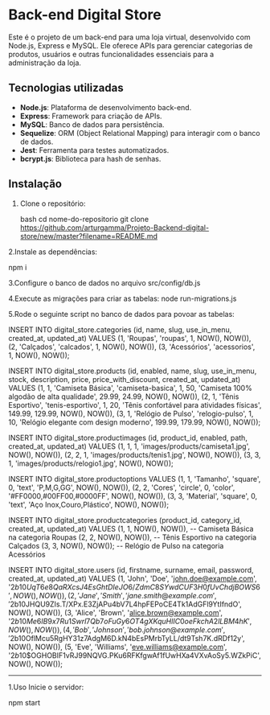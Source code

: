 # Back-end Digital Store

Este é o projeto de um back-end para uma loja virtual, desenvolvido com Node.js, Express e MySQL. Ele oferece APIs para gerenciar categorias de produtos, usuários e outras funcionalidades essenciais para a administração da loja.

## Tecnologias utilizadas

  - **Node.js**: Plataforma de desenvolvimento back-end.
  - **Express**: Framework para criação de APIs.
  - **MySQL**: Banco de dados para persistência.
  - **Sequelize**: ORM (Object Relational Mapping) para interagir com o banco de dados.
  - **Jest**: Ferramenta para testes automatizados.
  - **bcrypt.js**: Biblioteca para hash de senhas.


## Instalação

1. Clone o repositório:

   bash
   cd nome-do-repositorio
   git clone https://github.com/arturgamma/Projeto-Backend-digital-store/new/master?filename=README.md

2.Instale as dependências:

  npm i
  
3.Configure o banco de dados no arquivo src/config/db.js

4.Execute as migrações para criar as tabelas:
  node run-migrations.js

5.Rode o seguinte script no banco de dados para povoar as tabelas:

 INSERT INTO digital_store.categories (id, name, slug, use_in_menu, created_at, updated_at) VALUES
  (1, 'Roupas', 'roupas', 1, NOW(), NOW()),
  (2, 'Calçados', 'calcados', 1, NOW(), NOW()),
  (3, 'Acessórios', 'acessorios', 1, NOW(), NOW());

INSERT INTO digital_store.products 
  (id, enabled, name, slug, use_in_menu, stock, description, price, price_with_discount, created_at, updated_at) VALUES
  (1, 1, 'Camiseta Básica', 'camiseta-basica', 1, 50, 'Camiseta 100% algodão de alta qualidade', 29.99, 24.99, NOW(), NOW()),
  (2, 1, 'Tênis Esportivo', 'tenis-esportivo', 1, 20, 'Tênis confortável para atividades físicas', 149.99, 129.99, NOW(), NOW()),
  (3, 1, 'Relógio de Pulso', 'relogio-pulso', 1, 10, 'Relógio elegante com design moderno', 199.99, 179.99, NOW(), NOW());


INSERT INTO digital_store.productimages 
  (id, product_id, enabled, path, created_at, updated_at) VALUES
  (1, 1, 1, 'images/products/camiseta1.jpg', NOW(), NOW()),
  (2, 2, 1, 'images/products/tenis1.jpg', NOW(), NOW()),
  (3, 3, 1, 'images/products/relogio1.jpg', NOW(), NOW());


INSERT INTO digital_store.productoptions 
VALUES
  (1, 1, 'Tamanho', 'square', 0, 'text', 'P,M,G,GG', NOW(), NOW()),
  (2, 2, 'Cores', 'circle', 0, 'color', '#FF0000,#00FF00,#0000FF', NOW(), NOW()),
  (3, 3, 'Material', 'square', 0, 'text', 'Aço Inox,Couro,Plástico', NOW(), NOW());

INSERT INTO digital_store.productcategories
(product_id, category_id, created_at, updated_at) VALUES
  (1, 1, NOW(), NOW()), -- Camiseta Básica na categoria Roupas
  (2, 2, NOW(), NOW()), -- Tênis Esportivo na categoria Calçados
  (3, 3, NOW(), NOW()); -- Relógio de Pulso na categoria Acessórios

INSERT INTO digital_store.users (id, firstname, surname, email, password, created_at, updated_at) VALUES
  (1, 'John', 'Doe', 'john.doe@example.com', '$2b$10$UqT6e8QaRXcsJ4EsGhtDIeJO6/ZdmC8SYwdCUF3H0fUvChdjBOWS6', NOW(), NOW()),
  (2, 'Jane', 'Smith', 'jane.smith@example.com', '$2b$10$JHQU9ZIs.T/XPx.E3ZjAPu4bV7L4hpFEPoCE4Tk1AdGFl9YtIfndO', NOW(), NOW()),
  (3, 'Alice', 'Brown', 'alice.brown@example.com', '$2b$10$Me6IB9x7Ru1Swrl7Qb7oFuGy6OT4gXKquHlIC0oeFkchA2lLBM4hK', NOW(), NOW()),
  (4, 'Bob', 'Johnson', 'bob.johnson@example.com', '$2b$10$OflMcu5RgHY31z7AdgM6D.kN4bEsPMrbTyLL/dt9Tsh7K.dRDf12y', NOW(), NOW()),
  (5, 'Eve', 'Williams', 'eve.williams@example.com', '$2b$10$OGHOBIF1vRJ99NQVG.PKu6RFKfgwAf1fUwHXa4VXvAoSy5.WZkPiC', NOW(), NOW());



-----------------------------------------------------------------------------------------------------------------------------------
1.Uso
  Inicie o servidor:

  npm start

